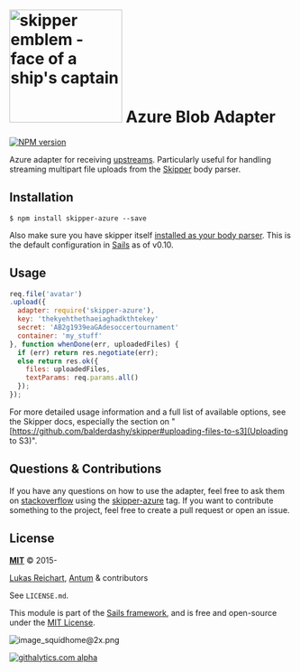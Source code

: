 # [<img title="skipper-azure - Azure Storage adapter for Skipper" src="http://i.imgur.com/P6gptnI.png" width="200px" alt="skipper emblem - face of a ship's captain"/>](https://github.com/lukasreichart/skipper-azure) Azure Blob Adapter

[![NPM version](https://badge.fury.io/js/skipper-azure.png)](http://badge.fury.io/js/skipper-azure) &nbsp; &nbsp;


Azure adapter for receiving [upstreams](https://github.com/balderdashy/skipper#what-are-upstreams). Particularly useful for handling streaming multipart file uploads from the [Skipper](https://github.com/balderdashy/skipper) body parser.

## Installation

```
$ npm install skipper-azure --save
```

Also make sure you have skipper itself [installed as your body parser](http://beta.sailsjs.org/#/documentation/concepts/Middleware?q=adding-or-overriding-http-middleware).  This is the default configuration in [Sails](https://github.com/balderdashy/sails) as of v0.10.


## Usage

```javascript
req.file('avatar')
.upload({
  adapter: require('skipper-azure'),
  key: 'thekyehthethaeiaghadkthtekey'
  secret: 'AB2g1939eaGAdesoccertournament'
  container: 'my_stuff'
}, function whenDone(err, uploadedFiles) {
  if (err) return res.negotiate(err);
  else return res.ok({
    files: uploadedFiles,
    textParams: req.params.all()
  });
});
```

For more detailed usage information and a full list of available options, see the Skipper docs, especially the section on "[https://github.com/balderdashy/skipper#uploading-files-to-s3](Uploading to S3)".

## Questions & Contributions

If you have any questions on how to use the adapter, feel free to ask them on [stackoverflow](http://stackoverflow.com) using the [skipper-azure](http://stackoverflow.com/questions/tagged/skipper-azure) tag.
If you want to contribute something to the project, feel free to create a pull request or open an issue.

## License

**[MIT](./LICENSE)**
&copy; 2015-

[Lukas Reichart](http://antum.ch), [Antum](http://antum.ch) & contributors

See `LICENSE.md`.

This module is part of the [Sails framework](http://sailsjs.org), and is free and open-source under the [MIT License](http://sails.mit-license.org/).


![image_squidhome@2x.png](http://i.imgur.com/RIvu9.png)


[![githalytics.com alpha](https://cruel-carlota.pagodabox.com/a22d3919de208c90c898986619efaa85 "githalytics.com")](http://githalytics.com/balderdashy/skipper-s3)
